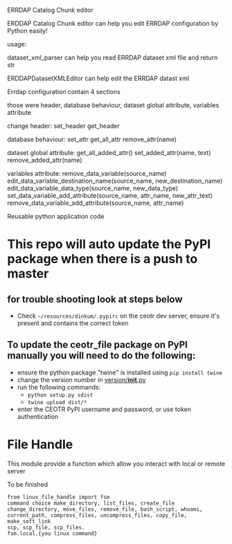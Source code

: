 ERRDAP Catalog Chunk editor

ERDDAP Catalog Chunk editor can help you edit ERRDAP configuration by Python easily!

usage:

dataset_xml_parser  can help you read ERRDAP dataset xml file and return str

ERDDAPDatasetXMLEditor can help edit the ERRDAP datast xml

Errdap configuration contain 4 sections

those were header, database behaviour, dataset global attribute, variables attribute

change header:
set_header
get_header

database behaviour:
set_attr
get_all_attr
remove_attr(name)

dataset global attribute:
get_all_added_attr()
set_added_attr(name, text)
remove_added_attr(name)

variables attribute:
remove_data_variable(source_name)
edit_data_variable_destination_name(source_name, new_destination_name)
edit_data_variable_data_type(source_name, new_data_type)
set_data_variable_add_attribute(source_name, attr_name, new_attr_text)
remove_data_variable_add_attribute(source_name, attr_name)


Reusable python application code

# This repo will auto update the PyPI package when there is a push to master
## for trouble shooting look at steps below
- Check `~/resources/dinkum/.pypirc` on the ceotr dev server, ensure it's present and contains the correct token

## To update the ceotr_file package on PyPI **manually** you will need to do the following:
- ensure the python package "twine" is installed using `pip install twine`
- change the version number in [version/__init__.py](version/__init__.py)
- run the following commands:
    - `python setup.py sdist`
    - `twine upload dist/*`
- enter the CEOTR PyPI username and password, or use token authentication



# File Handle

This module provide a function which allow you interact with local or remote server

To be finished

```
from linux_file_handle import fsm
command choice make_directory, list_files, create_file
change_directory, move_files, remove_file, bash_script, whoami,
current_path, compress_files, uncompress_files, copy_file, make_soft_link
scp, scp_file, scp_files.
fsm.local.{you linux command}
```
